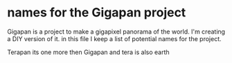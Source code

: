 # names for the Gigapan project

Gigapan is a project to make a gigapixel panorama of the world. I'm creating a DIY version of it.
in this file I keep a list of potential names for the project.

Terapan its one more then Gigapan
and tera is also earth
